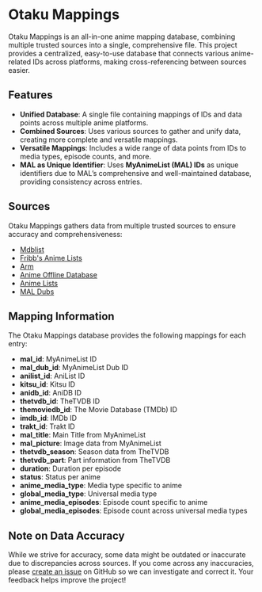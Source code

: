 # Otaku Mappings

Otaku Mappings is an all-in-one anime mapping database, combining multiple trusted sources into a single, comprehensive file. This project provides a centralized, easy-to-use database that connects various anime-related IDs across platforms, making cross-referencing between sources easier.

## Features
- **Unified Database**: A single file containing mappings of IDs and data points across multiple anime platforms.
- **Combined Sources**: Uses various sources to gather and unify data, creating more complete and versatile mappings.
- **Versatile Mappings**: Includes a wide range of data points from IDs to media types, episode counts, and more.
- **MAL as Unique Identifier**: Uses **MyAnimeList (MAL) IDs** as unique identifiers due to MAL’s comprehensive and well-maintained database, providing consistency across entries.

## Sources
Otaku Mappings gathers data from multiple trusted sources to ensure accuracy and comprehensiveness:

- [Mdblist](https://mdblist.com/)
- [Fribb's Anime Lists](https://github.com/Fribb/anime-lists)
- [Arm](https://github.com/kawaiioverflow/arm)
- [Anime Offline Database](https://github.com/manami-project/anime-offline-database)
- [Anime Lists](https://github.com/Anime-Lists/anime-lists)
- [MAL Dubs](https://github.com/MAL-Dubs/MAL-Dubs)

## Mapping Information

The Otaku Mappings database provides the following mappings for each entry:

- **mal_id**: MyAnimeList ID
- **mal_dub_id**: MyAnimeList Dub ID
- **anilist_id**: AniList ID
- **kitsu_id**: Kitsu ID
- **anidb_id**: AniDB ID
- **thetvdb_id**: TheTVDB ID
- **themoviedb_id**: The Movie Database (TMDb) ID
- **imdb_id**: IMDb ID
- **trakt_id**: Trakt ID
- **mal_title**: Main Title from MyAnimeList
- **mal_picture**: Image data from MyAnimeList
- **thetvdb_season**: Season data from TheTVDB
- **thetvdb_part**: Part information from TheTVDB
- **duration**: Duration per episode
- **status**: Status per anime
- **anime_media_type**: Media type specific to anime
- **global_media_type**: Universal media type
- **anime_media_episodes**: Episode count specific to anime
- **global_media_episodes**: Episode count across universal media types

## Note on Data Accuracy

While we strive for accuracy, some data might be outdated or inaccurate due to discrepancies across sources. If you come across any inaccuracies, please [create an issue](https://github.com/Goldenfreddy0703/Otaku-Mappings/issues) on GitHub so we can investigate and correct it. Your feedback helps improve the project!
